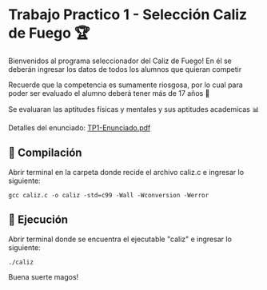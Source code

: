 # Trabajo Practico 1 - Selección Caliz de Fuego :trophy:

Bienvenidos al programa seleccionador del Caliz de Fuego! En él se deberán ingresar los datos de todos los alumnos que quieran competir

Recuerde que la competencia es sumamente riosgosa, por lo cual para poder ser evaluado el alumno deberá tener más de 17 años :underage:

Se evaluaran las aptitudes físicas y mentales y sus aptitudes academicas :bar_chart:


Detalles del enunciado: [TP1-Enunciado.pdf](https://github.com/stephanieizquierdo/FIUBA-AlgoritmosYProgramacion1-7540-/blob/master/TP1%20-%20Competencia%Caliz%20de%20Fuego/TP1-Enunciado.pdf)

## :pushpin: Compilación
Abrir terminal en la carpeta donde recide el archivo caliz.c e ingresar lo siguiente:
```
gcc caliz.c -o caliz -std=c99 -Wall -Wconversion -Werror
```
## :pushpin: Ejecución
Abrir terminal donde se encuentra el ejecutable "caliz" e ingresar lo siguiente:
```
./caliz
```

Buena suerte magos!
